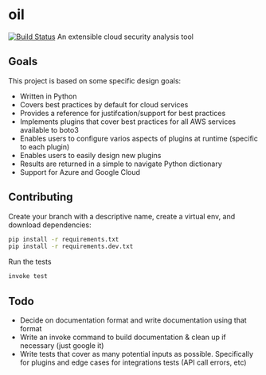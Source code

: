 oil
====
[![Build Status](https://travis-ci.org/coolfriends/oil.svg?branch=master)](https://travis-ci.org/coolfriends/oil)
An extensible cloud security analysis tool

## Goals
This project is based on some specific design goals:
* Written in Python
* Covers best practices by default for cloud services
* Provides a reference for justifcation/support for best practices
* Implements plugins that cover best practices for all AWS services available to boto3
* Enables users to configure varios aspects of plugins at runtime (specific to each plugin)
* Enables users to easily design new plugins
* Results are returned in a simple to navigate Python dictionary
* Support for Azure and Google Cloud

## Contributing
Create your branch with a descriptive name, create a virtual env, and download dependencies:
```bash
pip install -r requirements.txt
pip install -r requirements.dev.txt
```

Run the tests
```bash
invoke test
```

## Todo
* Decide on documentation format and write documentation using that format
* Write an invoke command to build documentation & clean up if necessary 
  (just google it)
* Write tests that cover as many potential inputs as possible. Specifically
  for plugins and edge cases for integrations tests (API call errors, etc)

